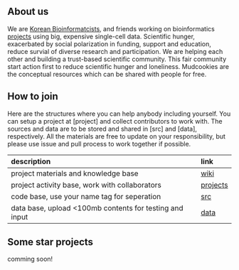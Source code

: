 ## About us  
We are [Korean Bioinformatcists](https://www.facebook.com/groups/koreanbioinformatics), and friends working on bioinformatics [projects](https://github.com/hmgene/mudcookies/projects) using big, expensive single-cell data.
Scientific hunger, exacerbated by social polarization in funding, support and education, reduce survial of diverse research and participation. 
We are helping each other and building a trust-based scientific community.
This fair community start action first to reduce scientific hunger and loneliness.
Mudcookies are the conceptual resources which can be shared with people for free.


## How to join 
Here are the structures where you can help anybody including yourself.
You can setup a project at [project] and collect contributors to work with.
The sources and data are to be stored and shared in [src] and [data], respectively.
All the materials are free to update on your responsibility,
but please use issue and pull process to work together if possible.

| description | link |
| :-  | :- |
| project materials and knowledge base | [wiki](https://github.com/hmgene/mudcookies/wiki) |
| project activity base, work with collaborators | [projects](https://github.com/hmgene/mudcookies/projects) |
| code base, use your name tag for seperation | [src](src) |
| data base, upload <100mb contents for testing and input  | [data](data) |

## Some star projects
comming soon!
